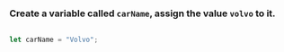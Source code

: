 ### Create a variable called `carName`, assign the value `volvo` to it.

```javascript

let carName = "Volvo";

```